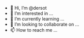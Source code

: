 - 👋 Hi, I’m @dersot
- 👀 I’m interested in ...
- 🌱 I’m currently learning ...
- 💞️ I’m looking to collaborate on ...
- 📫 How to reach me ...

<!---
dersot/dersot is a ✨ special ✨ repository because its `README.md` (this file) appears on your GitHub profile.
You can click the Preview link to take a look at your changes.
--->
